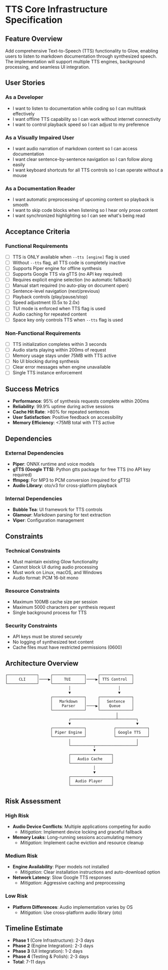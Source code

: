 # TTS Core Infrastructure Specification

## Feature Overview

Add comprehensive Text-to-Speech (TTS) functionality to Glow, enabling users to listen to markdown documentation through synthesized speech. The implementation will support multiple TTS engines, background processing, and seamless UI integration.

## User Stories

### As a Developer
- I want to listen to documentation while coding so I can multitask effectively
- I want offline TTS capability so I can work without internet connectivity
- I want to control playback speed so I can adjust to my preference

### As a Visually Impaired User
- I want audio narration of markdown content so I can access documentation
- I want clear sentence-by-sentence navigation so I can follow along easily
- I want keyboard shortcuts for all TTS controls so I can operate without a mouse

### As a Documentation Reader
- I want automatic preprocessing of upcoming content so playback is smooth
- I want to skip code blocks when listening so I hear only prose content
- I want synchronized highlighting so I can see what's being read

## Acceptance Criteria

### Functional Requirements
- [ ] TTS is ONLY available when `--tts [engine]` flag is used
- [ ] Without `--tts` flag, all TTS code is completely inactive
- [ ] Supports Piper engine for offline synthesis
- [ ] Supports Google TTS via gTTS (no API key required)  
- [ ] Requires explicit engine selection (no automatic fallback)
- [ ] Manual start required (no auto-play on document open)
- [ ] Sentence-level navigation (next/previous)
- [ ] Playback controls (play/pause/stop)
- [ ] Speed adjustment (0.5x to 2.0x)
- [ ] TUI mode is enforced when TTS flag is used
- [ ] Audio caching for repeated content
- [ ] Space key only controls TTS when `--tts` flag is used

### Non-Functional Requirements
- [ ] TTS initialization completes within 3 seconds
- [ ] Audio starts playing within 200ms of request
- [ ] Memory usage stays under 75MB with TTS active
- [ ] No UI blocking during synthesis
- [ ] Clear error messages when engine unavailable
- [ ] Single TTS instance enforcement

## Success Metrics

- **Performance**: 95% of synthesis requests complete within 200ms
- **Reliability**: 99.9% uptime during active sessions
- **Cache Hit Rate**: >80% for repeated sentences
- **User Satisfaction**: Positive feedback on accessibility
- **Memory Efficiency**: <75MB total with TTS active

## Dependencies

### External Dependencies
- **Piper**: ONNX runtime and voice models
- **gTTS (Google TTS)**: Python gtts package for free TTS (no API key required)
- **ffmpeg**: For MP3 to PCM conversion (required for gTTS)
- **Audio Library**: oto/v3 for cross-platform playback

### Internal Dependencies
- **Bubble Tea**: UI framework for TTS controls
- **Glamour**: Markdown parsing for text extraction
- **Viper**: Configuration management

## Constraints

### Technical Constraints
- Must maintain existing Glow functionality
- Cannot block UI during audio processing
- Must work on Linux, macOS, and Windows
- Audio format: PCM 16-bit mono

### Resource Constraints
- Maximum 100MB cache size per session
- Maximum 5000 characters per synthesis request
- Single background process for TTS

### Security Constraints
- API keys must be stored securely
- No logging of synthesized text content
- Cache files must have restricted permissions (0600)

## Architecture Overview

```
┌─────────────┐     ┌──────────────┐     ┌──────────────┐
│     CLI     │────▶│     TUI      │────▶│ TTS Control  │
└─────────────┘     └──────────────┘     └──────────────┘
                            │                     │
                            ▼                     ▼
                    ┌──────────────┐     ┌──────────────┐
                    │   Markdown   │     │   Sentence   │
                    │    Parser    │────▶│    Queue     │
                    └──────────────┘     └──────────────┘
                                                 │
                            ┌────────────────────┴────────┐
                            ▼                             ▼
                    ┌──────────────┐            ┌──────────────┐
                    │ Piper Engine │            │ Google TTS   │
                    └──────────────┘            └──────────────┘
                            │                             │
                            └──────────┬──────────────────┘
                                       ▼
                            ┌──────────────────┐
                            │   Audio Cache    │
                            └──────────────────┘
                                       │
                                       ▼
                            ┌──────────────────┐
                            │  Audio Player    │
                            └──────────────────┘
```

## Risk Assessment

### High Risk
- **Audio Device Conflicts**: Multiple applications competing for audio
  - *Mitigation*: Implement device locking and graceful fallback
- **Memory Leaks**: Long-running sessions accumulating memory
  - *Mitigation*: Implement cache eviction and resource cleanup

### Medium Risk
- **Engine Availability**: Piper models not installed
  - *Mitigation*: Clear installation instructions and auto-download option
- **Network Latency**: Slow Google TTS responses
  - *Mitigation*: Aggressive caching and preprocessing

### Low Risk
- **Platform Differences**: Audio implementation varies by OS
  - *Mitigation*: Use cross-platform audio library (oto)

## Timeline Estimate

- **Phase 1** (Core Infrastructure): 2-3 days
- **Phase 2** (Engine Integration): 2-3 days
- **Phase 3** (UI Integration): 1-2 days
- **Phase 4** (Testing & Polish): 2-3 days
- **Total**: 7-11 days